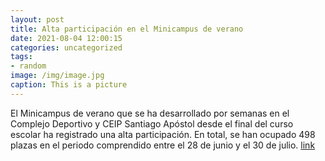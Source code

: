 ```yaml
---
layout: post
title: Alta participación en el Minicampus de verano
date: 2021-08-04 12:00:15
categories: uncategorized
tags:
- random
image: /img/image.jpg
caption: This is a picture
---
```

El Minicampus de verano que se ha desarrollado por semanas en el Complejo Deportivo y CEIP Santiago Apóstol desde el final del curso escolar ha registrado una alta participación. En total, se han ocupado 498 plazas en el periodo comprendido entre el 28 de junio y el 30 de julio.   [link](https://www.ayto-villacanada.es/noticias/alta-participacion-en-el-minicampus-de-verano/)
